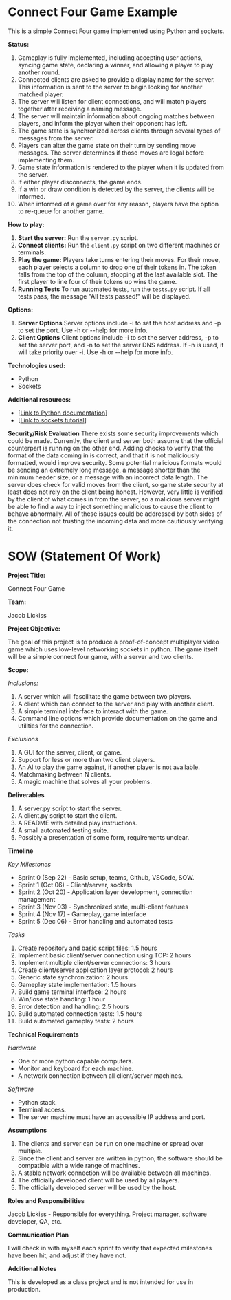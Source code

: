 # Connect Four Game Example

This is a simple Connect Four game implemented using Python and sockets.

**Status:**
1. Gameplay is fully implemented, including accepting user actions, syncing game state, declaring a winner, and allowing a player to play another round.
2. Connected clients are asked to provide a display name for the server. This information is sent to the server to begin looking for another matched player.
3. The server will listen for client connections, and will match players together after receiving a naming message.
4. The server will maintain information about ongoing matches between players, and inform the player when their opponent has left.
5. The game state is synchronized across clients through several types of messages from the server.
6. Players can alter the game state on their turn by sending move messages. The server determines if those moves are legal before implementing them.
7. Game state information is rendered to the player when it is updated from the server.
8. If either player disconnects, the game ends.
9. If a win or draw condition is detected by the server, the clients will be informed.
10. When informed of a game over for any reason, players have the option to re-queue for another game.

**How to play:**
1. **Start the server:** Run the `server.py` script.
2. **Connect clients:** Run the `client.py` script on two different machines or terminals.
3. **Play the game:** Players take turns entering their moves. For their move, each player selects a column to drop one of their tokens in. The token falls from the top of the column, stopping at the last available slot. The first player to line four of their tokens up wins the game.
4. **Running Tests** To run automated tests, run the `tests.py` script. If all tests pass, the message "All tests passed!" will be displayed.

**Options:**
1. **Server Options** Server options include -i to set the host address and -p to set the port. Use -h or --help for more info.
2. **Client Options** Client options include -i to set the server address, -p to set the server port, and -n to set the server DNS address. If -n is used, it will take priority over -i. Use -h or --help for more info.

**Technologies used:**
* Python
* Sockets

**Additional resources:**
* [[Link to Python documentation](https://docs.python.org/3/)]
* [[Link to sockets tutorial](https://docs.python.org/3/library/socket.html)]

**Security/Risk Evaluation**
There exists some security improvements which could be made. Currently, the client and server both assume that the official counterpart is running on the other end. Adding checks to verify that the format of the data coming in is correct, and that it is not maliciously formatted, would improve security. Some potential malicious formats would be sending an extremely long message, a message shorter than the minimum header size, or a message with an incorrect data length. The server does check for valid moves from the client, so game state security at least does not rely on the client being honest. However, very little is verified by the client of what comes in from the server, so a malicious server might be able to find a way to inject something malicious to cause the client to behave abnormally. All of these issues could be addressed by both sides of the connection not trusting the incoming data and more cautiously verifying it.

# SOW (Statement Of Work)

**Project Title:**

Connect Four Game

**Team:**

Jacob Lickiss

**Project Objective:**

The goal of this project is to produce a proof-of-concept multiplayer video game which uses low-level networking sockets in python. The game itself will be a simple connect four game, with a server and two clients.

**Scope:**

*Inclusions:*
1. A server which will fascilitate the game between two players.
2. A client which can connect to the server and play with another client.
3. A simple terminal interface to interact with the game.
4. Command line options which provide documentation on the game and utilities for the connection.

*Exclusions*
1. A GUI for the server, client, or game.
2. Support for less or more than two client players.
3. An AI to play the game against, if another player is not available.
4. Matchmaking between N clients.
5. A magic machine that solves all your problems.

**Deliverables**
1. A server.py script to start the server.
2. A client.py script to start the client.
3. A README with detailed play instructions.
4. A small automated testing suite.
5. Possibly a presentation of some form, requirements unclear.

**Timeline**

*Key Milestones*
+ Sprint 0 (Sep 22) - Basic setup, teams, Github, VSCode, SOW.
+ Sprint 1 (Oct 06) - Client/server, sockets
+ Sprint 2 (Oct 20) - Application layer development, connection management
+ Sprint 3 (Nov 03) - Synchronized state, multi-client features
+ Sprint 4 (Nov 17) - Gameplay, game interface
+ Sprint 5 (Dec 06) - Error handling and automated tests

*Tasks*
1. Create repository and basic script files: 1.5 hours
2. Implement basic client/server connection using TCP: 2 hours
3. Implement multiple client/server connections: 3 hours
4. Create client/server application layer protocol: 2 hours
5. Generic state synchronization: 2 hours
6. Gameplay state implementation: 1.5 hours
7. Build game terminal interface: 2 hours
8. Win/lose state handling: 1 hour
9. Error detection and handling: 2.5 hours
10. Build automated connection tests: 1.5 hours
11. Build automated gameplay tests: 2 hours

**Technical Requirements**

*Hardware*
+ One or more python capable computers.
+ Monitor and keyboard for each machine.
+ A network connection between all client/server machines.

*Software*
+ Python stack.
+ Terminal access.
+ The server machine must have an accessible IP address and port.

**Assumptions**

1. The clients and server can be run on one machine or spread over multiple.
2. Since the client and server are written in python, the software should be compatible with a wide range of machines.
3. A stable network connection will be available between all machines.
4. The officially developed client will be used by all players.
5. The officially developed server will be used by the host.

**Roles and Responsibilities**

Jacob Lickiss - Responsible for everything. Project manager, software developer, QA, etc.

**Communication Plan**

I will check in with myself each sprint to verify that expected milestones have been hit, and adjust if they have not.

**Additional Notes**

This is developed as a class project and is not intended for use in production.
